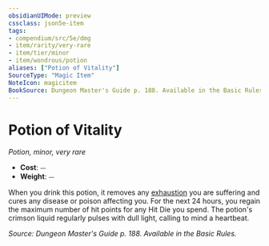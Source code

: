 ```yaml
---
obsidianUIMode: preview
cssclass: json5e-item
tags:
- compendium/src/5e/dmg
- item/rarity/very-rare
- item/tier/minor
- item/wondrous/potion
aliases: ["Potion of Vitality"]
SourceType: "Magic Item"
NoteIcon: magicitem
BookSource: Dungeon Master's Guide p. 188. Available in the Basic Rules.
---
```

# Potion of Vitality
*Potion, minor, very rare*  

- **Cost**: ⏤
- **Weight**: ⏤

When you drink this potion, it removes any [exhaustion](/2-Mechanics/CLI/rules/conditions.md#exhaustion) you are suffering and cures any disease or poison affecting you. For the next 24 hours, you regain the maximum number of hit points for any Hit Die you spend. The potion's crimson liquid regularly pulses with dull light, calling to mind a heartbeat.

*Source: Dungeon Master's Guide p. 188. Available in the Basic Rules.*